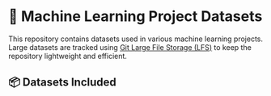 # 🧠 Machine Learning Project Datasets

This repository contains datasets used in various machine learning projects. Large datasets are tracked using [Git Large File Storage (LFS)](https://git-lfs.github.com/) to keep the repository lightweight and efficient.

## 📦 Datasets Included
